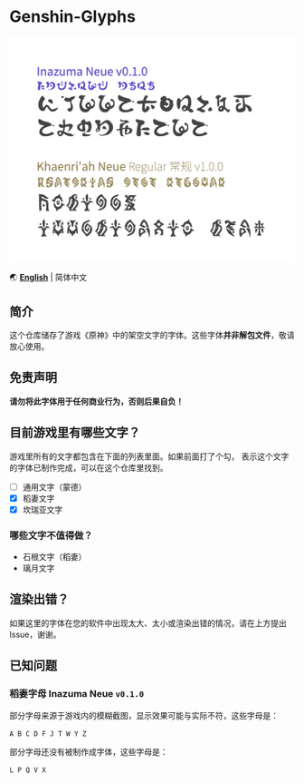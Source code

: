 # Genshin-Glyphs

![字体样本的图片](specimen.png)

🌏 **[English](README_en.md)** | 简体中文

## 简介

这个仓库储存了游戏《原神》中的架空文字的字体。这些字体**并非解包文件**，敬请放心使用。

## 免责声明

**请勿将此字体用于任何商业行为，否则后果自负！**

## 目前游戏里有哪些文字？

游戏里所有的文字都包含在下面的列表里面。如果前面打了个勾，
表示这个文字的字体已制作完成，可以在这个仓库里找到。

- [ ] 通用文字（蒙德）
- [X] 稻妻文字
- [X] 坎瑞亚文字

### 哪些文字不值得做？

- 石根文字（稻妻）
- 璃月文字

## 渲染出错？

如果这里的字体在您的软件中出现太大、太小或渲染出错的情况，请在上方提出 Issue，谢谢。

## 已知问题

### 稻妻字母 Inazuma Neue `v0.1.0`

部分字母来源于游戏内的模糊截图，显示效果可能与实际不符，这些字母是：
```
A B C D F J T W Y Z
```

部分字母还没有被制作成字体，这些字母是：
```
L P Q V X
```
